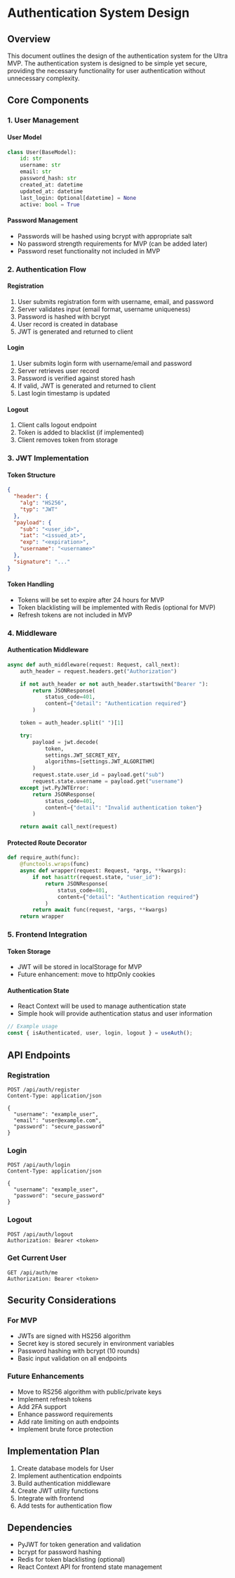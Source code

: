 # Authentication System Design

## Overview

This document outlines the design of the authentication system for the Ultra MVP. The authentication system is designed to be simple yet secure, providing the necessary functionality for user authentication without unnecessary complexity.

## Core Components

### 1. User Management

#### User Model

```python
class User(BaseModel):
    id: str
    username: str
    email: str
    password_hash: str
    created_at: datetime
    updated_at: datetime
    last_login: Optional[datetime] = None
    active: bool = True
```

#### Password Management

- Passwords will be hashed using bcrypt with appropriate salt
- No password strength requirements for MVP (can be added later)
- Password reset functionality not included in MVP

### 2. Authentication Flow

#### Registration

1. User submits registration form with username, email, and password
2. Server validates input (email format, username uniqueness)
3. Password is hashed with bcrypt
4. User record is created in database
5. JWT is generated and returned to client

#### Login

1. User submits login form with username/email and password
2. Server retrieves user record
3. Password is verified against stored hash
4. If valid, JWT is generated and returned to client
5. Last login timestamp is updated

#### Logout

1. Client calls logout endpoint
2. Token is added to blacklist (if implemented)
3. Client removes token from storage

### 3. JWT Implementation

#### Token Structure

```json
{
  "header": {
    "alg": "HS256",
    "typ": "JWT"
  },
  "payload": {
    "sub": "<user_id>",
    "iat": "<issued_at>",
    "exp": "<expiration>",
    "username": "<username>"
  },
  "signature": "..."
}
```

#### Token Handling

- Tokens will be set to expire after 24 hours for MVP
- Token blacklisting will be implemented with Redis (optional for MVP)
- Refresh tokens are not included in MVP

### 4. Middleware

#### Authentication Middleware

```python
async def auth_middleware(request: Request, call_next):
    auth_header = request.headers.get("Authorization")

    if not auth_header or not auth_header.startswith("Bearer "):
        return JSONResponse(
            status_code=401,
            content={"detail": "Authentication required"}
        )

    token = auth_header.split(" ")[1]

    try:
        payload = jwt.decode(
            token,
            settings.JWT_SECRET_KEY,
            algorithms=[settings.JWT_ALGORITHM]
        )
        request.state.user_id = payload.get("sub")
        request.state.username = payload.get("username")
    except jwt.PyJWTError:
        return JSONResponse(
            status_code=401,
            content={"detail": "Invalid authentication token"}
        )

    return await call_next(request)
```

#### Protected Route Decorator

```python
def require_auth(func):
    @functools.wraps(func)
    async def wrapper(request: Request, *args, **kwargs):
        if not hasattr(request.state, "user_id"):
            return JSONResponse(
                status_code=401,
                content={"detail": "Authentication required"}
            )
        return await func(request, *args, **kwargs)
    return wrapper
```

### 5. Frontend Integration

#### Token Storage

- JWT will be stored in localStorage for MVP
- Future enhancement: move to httpOnly cookies

#### Authentication State

- React Context will be used to manage authentication state
- Simple hook will provide authentication status and user information

```typescript
// Example usage
const { isAuthenticated, user, login, logout } = useAuth();
```

## API Endpoints

### Registration

```
POST /api/auth/register
Content-Type: application/json

{
  "username": "example_user",
  "email": "user@example.com",
  "password": "secure_password"
}
```

### Login

```
POST /api/auth/login
Content-Type: application/json

{
  "username": "example_user",
  "password": "secure_password"
}
```

### Logout

```
POST /api/auth/logout
Authorization: Bearer <token>
```

### Get Current User

```
GET /api/auth/me
Authorization: Bearer <token>
```

## Security Considerations

### For MVP

- JWTs are signed with HS256 algorithm
- Secret key is stored securely in environment variables
- Password hashing with bcrypt (10 rounds)
- Basic input validation on all endpoints

### Future Enhancements

- Move to RS256 algorithm with public/private keys
- Implement refresh tokens
- Add 2FA support
- Enhance password requirements
- Add rate limiting on auth endpoints
- Implement brute force protection

## Implementation Plan

1. Create database models for User
2. Implement authentication endpoints
3. Build authentication middleware
4. Create JWT utility functions
5. Integrate with frontend
6. Add tests for authentication flow

## Dependencies

- PyJWT for token generation and validation
- bcrypt for password hashing
- Redis for token blacklisting (optional)
- React Context API for frontend state management
